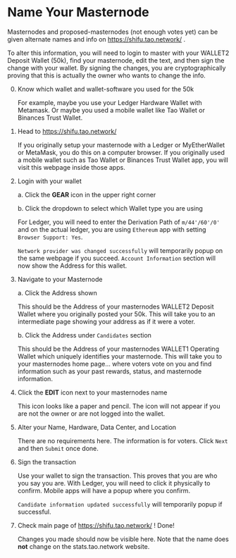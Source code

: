 # Name Your Masternode
Masternodes and proposed-masternodes (not enough votes yet) can be given alternate names and info on https://shifu.tao.network/ .

To alter this information, you will need to login to master with your WALLET2 Deposit Wallet (50k), find your masternode, edit the text, and then sign the change with your wallet.
By signing the changes, you are cryptographically proving that this is actually the owner who wants to change the info.

0. Know which wallet and wallet-software you used for the 50k

    For example, maybe you use your Ledger Hardware Wallet with Metamask.
    Or maybe you used a mobile wallet like Tao Wallet or Binances Trust Wallet.

1. Head to https://shifu.tao.network/

    If you originally setup your masternode with a Ledger or MyEtherWallet or MetaMask, you do this on a computer browser.
    If you originally used a mobile wallet such as Tao Wallet or Binances Trust Wallet app, you will visit this webpage inside those apps.

2. Login with your wallet

    a. Click the **GEAR** icon in the upper right corner

    b. Click the dropdown to select which Wallet type you are using

      For Ledger, you will need to enter the Derivation Path of `m/44'/60'/0'` and on the actual ledger, you are using `Ethereum` app with setting `Browser Support: Yes`.

      `Network provider was changed successfully` will temporarily popup on the same webpage if you succeed.
      `Account Information` section will now show the Address for this wallet.

3. Navigate to your Masternode

    a. Click the Address shown

      This should be the Address of your masternodes WALLET2 Deposit Wallet where you originally posted your 50k.
      This will take you to an intermediate page showing your address as if it were a voter.
    
    b. Click the Address under `Candidates` section

      This should be the Address of your masternodes WALLET1 Operating Wallet which uniquely identifies your masternode.
      This will take you to your masternodes home page... where voters vote on you and find information such as your past rewards, status, and masternode information.

4. Click the **EDIT** icon next to your masternodes name

    This icon looks like a paper and pencil.
    The icon will not appear if you are not the owner or are not logged into the wallet.

5. Alter your Name, Hardware, Data Center, and Location

    There are no requirements here.
    The information is for voters.
    Click `Next` and then `Submit` once done.
    
6. Sign the transaction

    Use your wallet to sign the transaction.
    This proves that you are who you say you are.
    With Ledger, you will need to click it physically to confirm.
    Mobile apps will have a popup where you confirm.
    
    `Candidate information updated successfully` will temporarily popup if successful.
    
7. Check main page of https://shifu.tao.network/ ! Done!

    Changes you made should now be visible here.
    Note that the name does **not** change on the stats.tao.network website.

